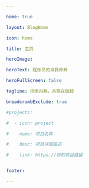 ```yaml
---

home: true

layout: BlogHome

icon: home

title: 主页

heroImage: 

heroText: 程序员的自我修养

heroFullScreen: false

tagline: 拒绝内耗，从现在做起

breadcrumbExclude: true

#projects:

#  - icon: project

#    name: 项目名称

#    desc: 项目详细描述

#    link: https://你的项目链接


footer: 

---
```

